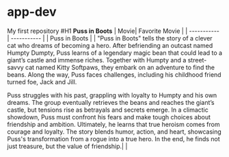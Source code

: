 # app-dev
My first repository
#H1  **Puss in Boots**
	| Movie| Favorite Movie |
| ----------- | ----------- |
| Puss in Boots |
| "Puss in Boots" tells the story of a clever cat who dreams of becoming a hero. After befriending an outcast named Humpty Dumpty, Puss learns of a legendary magic bean that could lead to a giant’s castle and immense riches. Together with Humpty and a street-savvy cat named Kitty Softpaws, they embark on an adventure to find the beans. Along the way, Puss faces challenges, including his childhood friend turned foe, Jack and Jill. 

Puss struggles with his past, grappling with loyalty to Humpty and his own dreams. The group eventually retrieves the beans and reaches the giant’s castle, but tensions rise as betrayals and secrets emerge. In a climactic showdown, Puss must confront his fears and make tough choices about friendship and ambition. Ultimately, he learns that true heroism comes from courage and loyalty. The story blends humor, action, and heart, showcasing Puss's transformation from a rogue into a true hero. In the end, he finds not just treasure, but the value of friendship.|  |
